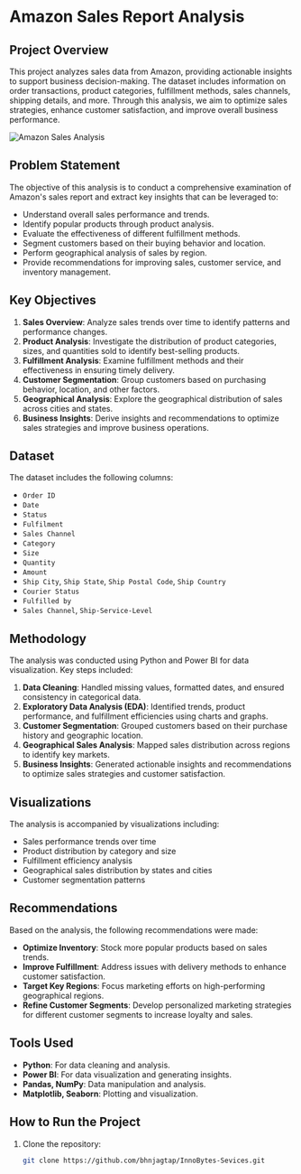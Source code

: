 # Amazon Sales Report Analysis

## Project Overview

This project analyzes sales data from Amazon, providing actionable insights to support business decision-making. The dataset includes information on order transactions, product categories, fulfillment methods, sales channels, shipping details, and more. Through this analysis, we aim to optimize sales strategies, enhance customer satisfaction, and improve overall business performance.

![Amazon Sales Analysis](InnoBytes-Sevices/powerbi.jpg)

## Problem Statement

The objective of this analysis is to conduct a comprehensive examination of Amazon's sales report and extract key insights that can be leveraged to:

- Understand overall sales performance and trends.
- Identify popular products through product analysis.
- Evaluate the effectiveness of different fulfillment methods.
- Segment customers based on their buying behavior and location.
- Perform geographical analysis of sales by region.
- Provide recommendations for improving sales, customer service, and inventory management.

## Key Objectives

1. **Sales Overview**: Analyze sales trends over time to identify patterns and performance changes.
2. **Product Analysis**: Investigate the distribution of product categories, sizes, and quantities sold to identify best-selling products.
3. **Fulfillment Analysis**: Examine fulfillment methods and their effectiveness in ensuring timely delivery.
4. **Customer Segmentation**: Group customers based on purchasing behavior, location, and other factors.
5. **Geographical Analysis**: Explore the geographical distribution of sales across cities and states.
6. **Business Insights**: Derive insights and recommendations to optimize sales strategies and improve business operations.

## Dataset

The dataset includes the following columns:
- `Order ID`
- `Date`
- `Status`
- `Fulfilment`
- `Sales Channel`
- `Category`
- `Size`
- `Quantity`
- `Amount`
- `Ship City`, `Ship State`, `Ship Postal Code`, `Ship Country`
- `Courier Status`
- `Fulfilled by`
- `Sales Channel`, `Ship-Service-Level`

## Methodology

The analysis was conducted using Python and Power BI for data visualization. Key steps included:

1. **Data Cleaning**: Handled missing values, formatted dates, and ensured consistency in categorical data.
2. **Exploratory Data Analysis (EDA)**: Identified trends, product performance, and fulfillment efficiencies using charts and graphs.
3. **Customer Segmentation**: Grouped customers based on their purchase history and geographic location.
4. **Geographical Sales Analysis**: Mapped sales distribution across regions to identify key markets.
5. **Business Insights**: Generated actionable insights and recommendations to optimize sales strategies and customer satisfaction.

## Visualizations

The analysis is accompanied by visualizations including:
- Sales performance trends over time
- Product distribution by category and size
- Fulfillment efficiency analysis
- Geographical sales distribution by states and cities
- Customer segmentation patterns

## Recommendations

Based on the analysis, the following recommendations were made:
- **Optimize Inventory**: Stock more popular products based on sales trends.
- **Improve Fulfillment**: Address issues with delivery methods to enhance customer satisfaction.
- **Target Key Regions**: Focus marketing efforts on high-performing geographical regions.
- **Refine Customer Segments**: Develop personalized marketing strategies for different customer segments to increase loyalty and sales.

## Tools Used

- **Python**: For data cleaning and analysis.
- **Power BI**: For data visualization and generating insights.
- **Pandas, NumPy**: Data manipulation and analysis.
- **Matplotlib, Seaborn**: Plotting and visualization.

## How to Run the Project

1. Clone the repository:

   ```bash
   git clone https://github.com/bhnjagtap/InnoBytes-Sevices.git
